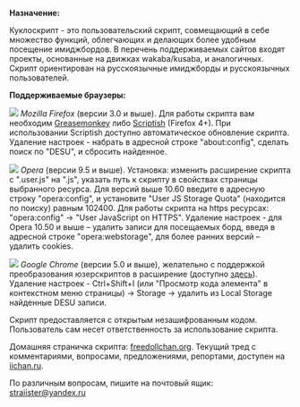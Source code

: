 **Назначение:**

Куклоскрипт - это пользовательский скрипт, совмещающий в себе множество 
функций, облегчающих и делающих более удобным посещение имиджбордов. В
перечень поддерживаемых сайтов входят проекты, основанные на движках
wakaba/kusaba, и аналогичных. Скрипт ориентирован на русскоязычные имиджборды
и русскоязычных пользователей.

**Поддерживаемые браузеры:**

![][1] _Mozilla Firefox_ (версии 3.0 и выше). Для работы скрипта вам
необходим [Greasemonkey][2] либо [Scriptish][3] (Firefox 4+). При 
использовании Scriptish доступно автоматическое обновление скрипта. Удаление 
настроек - набрать в адресной строке "about:config", сделать поиск по "DESU", 
и сбросить найденное.

![][4] _Opera_ (версии 9.5 и выше). Установка: изменить расширение скрипта с
".user.js" на ".js", указать путь к скрипту в свойствах страницы выбранного
ресурса. Для версий выше 10.60 введите в адресную строку  "opera:config", и
установите "User JS Storage Quota" (находится по поиску) равным 102400. Для
работы скрипта на https ресурсах: "opera:config" -> "User JavaScript on
HTTPS". Удаление настроек - для Opera 10.50 и выше – удалить записи для
посещаемых борд, введя в адресной строке "opera:webstorage", для более ранних
версий – удалить cookies.

![][5] _Google Chrome_ (версии 5.0 и выше), желательно с поддержкой
преобразования юзерскриптов в расширение (доступно [здесь][6]). Удаление
настроек - Ctrl+Shift+I (или "Просмотр кода элемента" в контекстном меню
страницы) -> Storage -> удалить из Local Storage найденные DESU записи.

Скрипт предоставляется с открытым незашифрованным кодом. Пользователь сам
несет ответственность за использование скрипта.

Домашняя страничка скрипта: [freedollchan.org][7].
Текущий тред с комментариями, вопросами, предложениями, репортами, доступен
на [iichan.ru][8].

По различным вопросам, пишите на почтовый ящик: [straiister@yandex.ru][9]

   [1]: http://www.freedollchan.org/_/rsrc/1292779097376/scripts/Firefox_icn.png?height=17&width=17
   [2]: https://addons.mozilla.org/ru/firefox/addon/greasemonkey/
   [3]: https://addons.mozilla.org/en-US/firefox/addon/scriptish/
   [4]: http://www.freedollchan.org/_/rsrc/1292779097377/scripts/Opera_icn.png?height=17&width=17
   [5]: http://www.freedollchan.org/_/rsrc/1292779097369/scripts/Chrome_icn%20-%20%D0%BA%D0%BE%D0%BF%D0%B8%D1%8F.png?height=17&width=17
   [6]: http://www.google.com/chrome/eula.html?extra=betachannel
   [7]: http://www.freedollchan.org/scripts/
   [8]: http://iichan.ru/b/res/2209938.html
   [9]: mailto:straiister@yandex.ru
